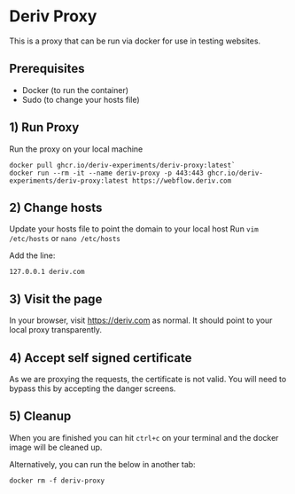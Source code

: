 # Deriv Proxy

This is a proxy that can be run via docker for use in testing websites.

## Prerequisites

- Docker (to run the container)
- Sudo (to change your hosts file)

## 1) Run Proxy

Run the proxy on your local machine
```
docker pull ghcr.io/deriv-experiments/deriv-proxy:latest`
docker run --rm -it --name deriv-proxy -p 443:443 ghcr.io/deriv-experiments/deriv-proxy:latest https://webflow.deriv.com
```

## 2) Change hosts

Update your hosts file to point the domain to your local host
Run `vim /etc/hosts` or `nano /etc/hosts`

Add the line:

```
127.0.0.1 deriv.com
```

## 3) Visit the page

In your browser, visit https://deriv.com as normal. It should point to your local proxy transparently.

## 4) Accept self signed certificate

As we are proxying the requests, the certificate is not valid. You will need to bypass this by accepting the danger screens.

## 5) Cleanup

When you are finished you can hit `ctrl+c` on your terminal and the docker image will be cleaned up.

Alternatively, you can run the below in another tab:

```
docker rm -f deriv-proxy
```
